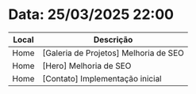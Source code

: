 # Data: 25/03/2025 22:00
| Local | Descrição |
| ----- | --------- |
| Home | [Galeria de Projetos] Melhoria de SEO | 
| Home | [Hero] Melhoria de SEO |
| Home | [Contato] Implementação inicial |
